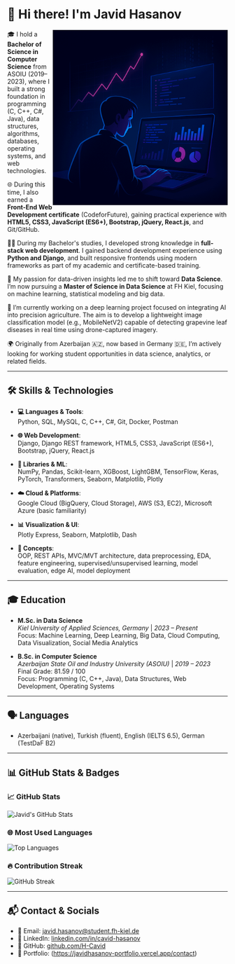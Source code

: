 # 👋 Hi there! I'm Javid Hasanov

<img src="https://github.com/H-Cavid/H-Cavid/blob/main/assets/IMG_0550.GIF?raw=true" align="right" width="400" alt="Coding GIF">

<p align="justify">

🎓 I hold a **Bachelor of Science in Computer Science** from ASOIU (2019–2023), where I built a strong foundation in programming (C, C++, C#, Java), data structures, algorithms, databases, operating systems, and web technologies.  

🌐 During this time, I also earned a **Front-End Web Development certificate** (CodeforFuture), gaining practical experience with **HTML5, CSS3, JavaScript (ES6+), Bootstrap, jQuery, React.js**, and Git/GitHub.  

🧑‍💻 During my Bachelor's studies, I developed strong knowledge in **full-stack web development**. I gained backend development experience using **Python and Django**, and built responsive frontends using modern frameworks as part of my academic and certificate-based training.

🔁 My passion for data-driven insights led me to shift toward **Data Science**. I’m now pursuing a **Master of Science in Data Science** at FH Kiel, focusing on machine learning, statistical modeling and big data.

🤖 I’m currently working on a deep learning project focused on integrating AI into precision agriculture. The aim is to develop a lightweight image classification model (e.g., MobileNetV2) capable of detecting grapevine leaf diseases in real time using drone-captured imagery.

🌍 Originally from Azerbaijan 🇦🇿, now based in Germany 🇩🇪, I’m actively looking for working student opportunities in data science, analytics, or related fields.    


</p>

---

## 🛠️ Skills & Technologies

- **💻 Languages & Tools**:  
  Python, SQL, MySQL, C, C++, C#, Git, Docker, Postman  

- **🌐 Web Development**:  
  Django, Django REST framework, HTML5, CSS3, JavaScript (ES6+), Bootstrap, jQuery, React.js  

- **🧠 Libraries & ML**:  
  NumPy, Pandas, Scikit-learn, XGBoost, LightGBM, TensorFlow, Keras, PyTorch, Transformers, Seaborn, Matplotlib, Plotly  

- **☁️ Cloud & Platforms**:  
  Google Cloud (BigQuery, Cloud Storage), AWS (S3, EC2), Microsoft Azure (basic familiarity)  

- **📊 Visualization & UI**:  
  Plotly Express, Seaborn, Matplotlib, Dash  

- **🧩 Concepts**:  
  OOP, REST APIs, MVC/MVT architecture, data preprocessing, EDA, feature engineering, supervised/unsupervised learning, model evaluation, edge AI, model deployment  

---

## 🎓 Education

- **M.Sc. in Data Science**  
  *Kiel University of Applied Sciences, Germany* | *2023 – Present*  
  Focus: Machine Learning, Deep Learning, Big Data, Cloud Computing, Data Visualization, Social Media Analytics

- **B.Sc. in Computer Science**  
  *Azerbaijan State Oil and Industry University (ASOIU)* | *2019 – 2023*  
  Final Grade: 81.59 / 100  
  Focus: Programming (C, C++, Java), Data Structures, Web Development, Operating Systems  

---

## 🗣️ Languages  
- Azerbaijani (native), Turkish (fluent), English (IELTS 6.5), German (TestDaF B2)

---

## 📊 GitHub Stats & Badges

### 📈 GitHub Stats
<img src="https://github-readme-stats.vercel.app/api?username=H-Cavid&theme=tokyonight&hide_border=true" alt="Javid's GitHub Stats">

### 🌐 Most Used Languages
<img src="https://github-readme-stats.vercel.app/api/top-langs/?username=H-Cavid&layout=compact&theme=tokyonight&hide_border=true" alt="Top Languages">

### 🔥 Contribution Streak
<img src="https://streak-stats.demolab.com?user=H-Cavid&theme=tokyonight&hide_border=true&date_format=M%20j%5B%2C%20Y%5D" alt="GitHub Streak">



---

## 📬 Contact & Socials

- 📧 Email: [javid.hasanov@student.fh-kiel.de](mailto:javid.hasanov@student.fh-kiel.de)  
- 💼 LinkedIn: [linkedin.com/in/cavid-həsənov](https://www.linkedin.com/in/cavid-h%C9%990s%C9%99nov-0226ca/)  
- 🐙 GitHub: [github.com/H-Cavid](https://github.com/H-Cavid)  
- 📁 Portfolio: (https://javidhasanov-portfolio.vercel.app/contact)
